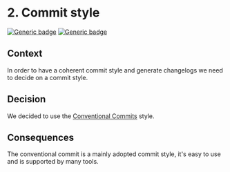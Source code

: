 # 2. Commit style

[![Generic badge](https://img.shields.io/badge/Date-2023/11/18-blue.svg)](https://shields.io/)
[![Generic badge](https://img.shields.io/badge/Status-Accepted-Green.svg)](https://shields.io/)

## Context

In order to have a coherent commit style and generate changelogs we need to decide on a commit style.

## Decision

We decided to use the [Conventional Commits](https://www.conventionalcommits.org/en/v1.0.0/) style.

## Consequences

The conventional commit is a mainly adopted commit style, it's easy to use and is supported by many tools.